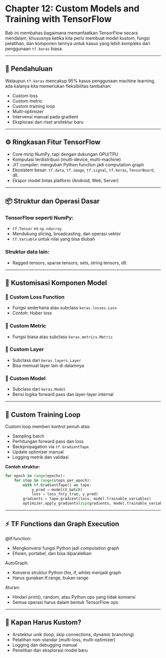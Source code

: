 # Chapter 12: Custom Models and Training with TensorFlow

Bab ini membahas bagaimana memanfaatkan TensorFlow secara mendalam, khususnya ketika kita perlu membuat model kustom, fungsi pelatihan, dan komponen lainnya untuk kasus yang lebih kompleks dari penggunaan `tf.keras` biasa.

---

## 🧭 Pendahuluan

Walaupun `tf.keras` mencakup 95% kasus penggunaan machine learning, ada kalanya kita memerlukan fleksibilitas tambahan:
- Custom loss
- Custom metric
- Custom training loop
- Multi-optimizer
- Intervensi manual pada gradient
- Eksplorasi dan riset arsitektur baru

---

## ⚙️ Ringkasan Fitur TensorFlow

- Core mirip NumPy, tapi dengan dukungan GPU/TPU
- Komputasi terdistribusi (multi-device, multi-machine)
- JIT compiler: mengubah Python function jadi computation graph
- Ekosistem besar: `tf.data`, `tf.image`, `tf.signal`, `tf.keras`, `TensorBoard`, dll.
- Ekspor model lintas platform (Android, Web, Server)

---

## 📦 Struktur dan Operasi Dasar

### TensorFlow seperti NumPy:
- `tf.Tensor` vs `np.ndarray`
- Mendukung slicing, broadcasting, dan operasi vektor
- `tf.Variable` untuk nilai yang bisa diubah

### Struktur data lain:
- Ragged tensors, sparse tensors, sets, string tensors, dll.

---

## 🧩 Kustomisasi Komponen Model

### 🔹 Custom Loss Function
- Fungsi sederhana atau subclass `keras.losses.Loss`
- Contoh: Huber loss

### 🔹 Custom Metric
- Fungsi biasa atau subclass `keras.metrics.Metric`

### 🔹 Custom Layer
- Subclass dari `keras.layers.Layer`
- Bisa memuat layer lain di dalamnya

### 🔹 Custom Model
- Subclass dari `keras.Model`
- Berisi logika forward pass dan layer-layer internal

---

## 🔁 Custom Training Loop

Custom loop memberi kontrol penuh atas:
- Sampling batch
- Perhitungan forward pass dan loss
- Backpropagation via `tf.GradientTape`
- Update optimizer manual
- Logging metrik dan validasi

**Contoh struktur:**
```python
for epoch in range(epochs):
    for step in range(steps_per_epoch):
        with tf.GradientTape() as tape:
            y_pred = model(X_batch)
            loss = loss_fn(y_true, y_pred)
        gradients = tape.gradient(loss, model.trainable_variables)
        optimizer.apply_gradients(zip(gradients, model.trainable_variables))
```

---

## ⚡ TF Functions dan Graph Execution
@tf.function:
- Mengkonversi fungsi Python jadi computation graph
- Efisien, portabel, dan bisa diparalelkan

AutoGraph:
- Konversi struktur Python (for, if, while) menjadi graph
- Harus gunakan tf.range, bukan range

Aturan:
- Hindari print(), random, atau Python ops yang tidak konversi
- Semua operasi harus dalam bentuk TensorFlow ops

---

## 🎯 Kapan Harus Kustom?
- Arsitektur unik (loop, skip connections, dynamic branching)
- Pelatihan non-standar (multi-loss, multi-optimizer)
- Logging dan debugging manual
- Penelitian dan eksplorasi model baru

